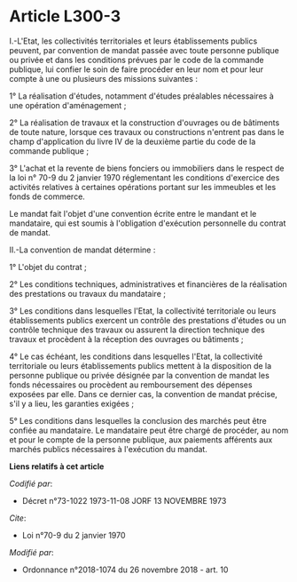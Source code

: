 # Article L300-3

I.-L'Etat, les collectivités territoriales et leurs établissements publics peuvent, par convention de mandat passée avec
toute personne publique ou privée et dans les conditions prévues par le code de la commande publique, lui confier le soin de
faire procéder en leur nom et pour leur compte à une ou plusieurs des missions suivantes :

1° La réalisation d'études, notamment d'études préalables nécessaires à une opération d'aménagement ;

2° La réalisation de travaux et la construction d'ouvrages ou de bâtiments de toute nature, lorsque ces travaux ou
constructions n'entrent pas dans le champ d'application du livre IV de la deuxième partie du code de la commande publique ;

3° L'achat et la revente de biens fonciers ou immobiliers dans le respect de la loi n° 70-9 du 2 janvier 1970 réglementant
les conditions d'exercice des activités relatives à certaines opérations portant sur les immeubles et les fonds de commerce.

Le mandat fait l'objet d'une convention écrite entre le mandant et le mandataire, qui est soumis à l'obligation d'exécution
personnelle du contrat de mandat.

II.-La convention de mandat détermine :

1° L'objet du contrat ;

2° Les conditions techniques, administratives et financières de la réalisation des prestations ou travaux du mandataire ;

3° Les conditions dans lesquelles l'Etat, la collectivité territoriale ou leurs établissements publics exercent un contrôle
des prestations d'études ou un contrôle technique des travaux ou assurent la direction technique des travaux et procèdent à
la réception des ouvrages ou bâtiments ;

4° Le cas échéant, les conditions dans lesquelles l'Etat, la collectivité territoriale ou leurs établissements publics
mettent à la disposition de la personne publique ou privée désignée par la convention de mandat les fonds nécessaires ou
procèdent au remboursement des dépenses exposées par elle. Dans ce dernier cas, la convention de mandat précise, s'il y a
lieu, les garanties exigées ;

5° Les conditions dans lesquelles la conclusion des marchés peut être confiée au mandataire. Le mandataire peut être chargé
de procéder, au nom et pour le compte de la personne publique, aux paiements afférents aux marchés publics nécessaires à
l'exécution du mandat.

**Liens relatifs à cet article**

_Codifié par_:

  - Décret n°73-1022 1973-11-08 JORF 13 NOVEMBRE 1973

_Cite_:

  - Loi n°70-9 du 2 janvier 1970

_Modifié par_:

  - Ordonnance n°2018-1074 du 26 novembre 2018 - art. 10
